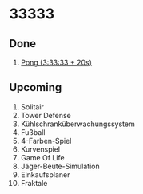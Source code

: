 # 33333

## Done
1. [Pong (3:33:33 + 20s)](https://github.com/alexvoedi/33333_pong/blob/main/README.md)

## Upcoming
1. Solitair
2. Tower Defense
3. Kühlschranküberwachungssystem
4. Fußball
5. 4-Farben-Spiel
6. Kurvenspiel
7. Game Of Life
8. Jäger-Beute-Simulation
9. Einkaufsplaner
10. Fraktale
